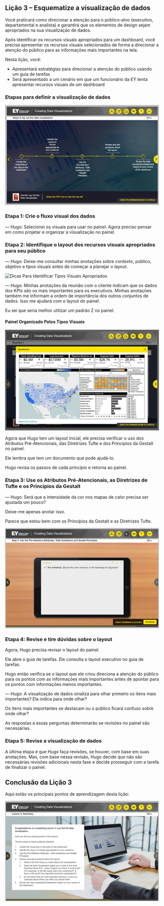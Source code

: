 ## Lição 3 – Esquematize a visualização de dados

 Você praticará como direcionar a atenção para o público-alvo (executivo, departamental e analista) e garantirá que os elementos de design sejam apropriados na sua visualização de dados.

 Após identificar os recursos visuais apropriados para um dashboard, você precisa apresentar os recursos visuais selecionados de forma a direcionar a atenção do público para as informações mais importantes na tela.


Nesta lição, você:

- Apresentará estratégias para direcionar a atenção do público usando um guia de tarefas
- Será apresentado a um cenário em que um funcionário da EY tenta apresentar recursos visuais de um dashboard

### Etapas para definir a visualização de dados

![Dicas Para Identificar Tipos Visuais Apropriados](steps_to_layout_data_visualization.jpg)

### Etapa 1: Crie o fluxo visual dos dados

— Hugo: Selecionei os visuais para usar no painel. Agora preciso pensar em como projetar e organizar a visualização no painel.

### Etapa 2: Identifique o layout dos recursos visuais apropriados para seu público

— Hugo: Deixe-me consultar minhas anotações sobre contexto, público, objetivo e tipos visuais antes de começar a planejar o layout.

![Dicas Para Identificar Tipos Visuais Apropriados](notes_about_data_visualization.gif)

— Hugo: Minhas anotações da reunião com o cliente indicam que os dados dos KPIs são os mais importantes para os executivos. Minhas anotações também me informam a ordem de importância dos outros conjuntos de dados. Isso me ajudará com o layout do painel.

Eu sei que seria melhor utilizar um padrão Z no painel.

#### Painel Organizado Pelos Tipos Visuais
![Dicas Para Identificar Tipos Visuais Apropriados](dashboard_organization.jpg)

Agora que Hugo tem um layout inicial, ele precisa verificar o uso dos Atributos Pré-Atencionais, das Diretrizes Tufte e dos Princípios da Gestalt no painel.

Ele lembra que tem um documento que pode ajudá-lo.

Hugo revisa os passos de cada princípio e retorna ao painel.

### Etapa 3: Use os Atributos Pré-Atencionais, as Diretrizes de Tufte e os Princípios da Gestalt

— Hugo: Será que a intensidade da cor nos mapas de calor precisa ser ajustada um pouco?

Deixe-me apenas anotar isso.

Parece que estou bem com os Princípios da Gestalt e as Diretrizes Tufte.

![Dicas Para Identificar Tipos Visuais Apropriados](color_attention.jpg)

### Etapa 4: Revise e tire dúvidas sobre o layout

Agora, Hugo precisa revisar o layout do painel.

Ele abre o guia de tarefas. Ele consulta o layout executivo no guia de tarefas.

Hugo então verifica se o layout que ele criou direciona a atenção do público para os pontos com as informações mais importantes antes de apontar para os pontos com informações menos importantes.

— Hugo: A visualização de dados sinaliza para olhar primeiro os itens mais importantes? Ela indica para onde olhar?

Os itens mais importantes se destacam ou o público ficará confuso sobre onde olhar?

As respostas a essas perguntas determinarão se revisões no painel são necessárias.

### Etapa 5: Revise a visualização de dados

A última etapa é que Hugo faça revisões, se houver, com base em suas anotações. Mas, com base nessa revisão, Hugo decide que não são necessárias revisões adicionais nesta fase e decide prosseguir com a tarefa de finalizar o painel.

## Conclusão da Lição 3

Aqui estão os principais pontos de aprendizagem desta lição:

![Dicas Para Identificar Tipos Visuais Apropriados](review_of_lesson_3.jpg)
